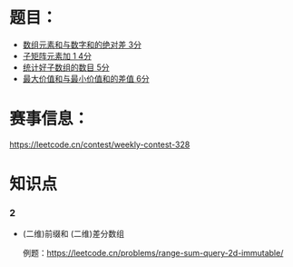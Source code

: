 # 题目：<br>
- [数组元素和与数字和的绝对差 3分](https://leetcode.cn/problems/difference-between-element-sum-and-digit-sum-of-an-array/)
- [子矩阵元素加 1 4分](https://leetcode.cn/problems/increment-submatrices-by-one/)
- [统计好子数组的数目 5分](https://leetcode.cn/problems/count-the-number-of-good-subarrays/)
- [最大价值和与最小价值和的差值 6分](https://leetcode.cn/problems/difference-between-maximum-and-minimum-price-sum/)

# 赛事信息：<br>
https://leetcode.cn/contest/weekly-contest-328

# 知识点

### 2

- (二维)前缀和 (二维)差分数组

  例题：https://leetcode.cn/problems/range-sum-query-2d-immutable/